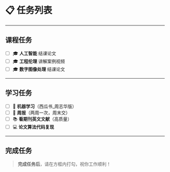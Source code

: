 # 📋 任务列表

---

## 课程任务

- [ ] 🎓 **人工智能** 结课论文
- [ ] 🎓 **工程伦理** 讲解案例视频
- [ ] 🎓 **数字图像处理** 结课论文

---

## 学习任务

- [ ] 📘 **机器学习**（西瓜书_周志华版）
- [ ] 📝 **周报**（两周一次，周末交）
- [ ] 📚 **看期刊英文文献**（高质量）
- [ ] 💻 **论文算法代码复现**

---

## 完成任务

> **完成任务后**，请在方框内打勾，祝你工作顺利！
